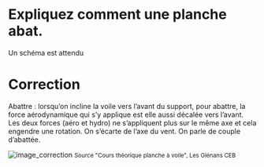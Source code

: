 ﻿# Expliquez comment une planche abat.
Un schéma est attendu

# Correction

Abattre : lorsqu’on incline la voile vers l’avant du support, pour abattre, la force aérodynamique qui s’y applique est elle aussi décalée vers l’avant. Les deux forces (aéro et hydro) ne s’appliquent plus sur le même axe et cela engendre une rotation. On s’écarte de l’axe du vent. On parle de couple d’abattée.

![image_correction](./images/aulofee_abattee.png)
<small>Source "Cours théorique planche à voile", Les Glénans CEB </small>